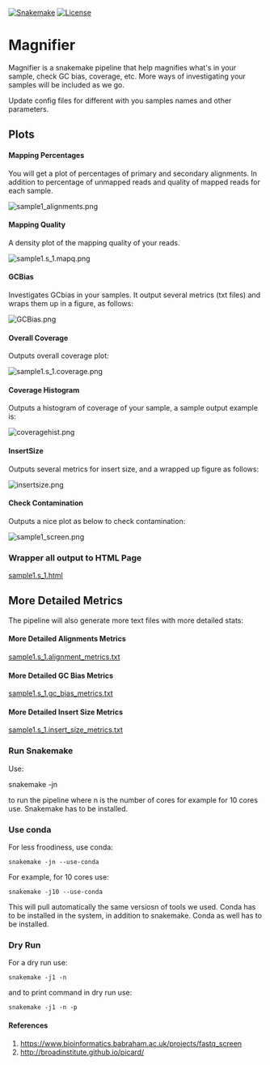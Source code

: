 
[![Snakemake](https://img.shields.io/badge/snakemake-≥6.0.2-brightgreen.svg)](https://snakemake.github.io)
[![License](https://img.shields.io/badge/License-BSD_3--Clause-blue.svg)](https://opensource.org/licenses/BSD-3-Clause)


Magnifier 
============================================================

Magnifier is a snakemake  pipeline that help magnifies what's in your sample, check GC bias, coverage, etc. More ways of investigating your samples will be included as we go.
 
Update config files for different with you samples names and other parameters. 

## Plots
 
#### Mapping Percentages  

You will get a plot of percentages of primary and secondary alignments. In addition to percentage of unmapped reads and quality of mapped reads for each sample. 

   ![sample1_alignments.png](outputs/sample1.s_1.alignments.png)

#### Mapping Quality 

A density plot of the mapping quality of your  reads.

   ![sample1.s_1.mapq.png](outputs/sample1.s_1.mapq.png) 

#### GCBias  

   Investigates GCbias in your samples. It output several metrics (txt files) and wraps them up in a figure, as follows: 
    
   ![GCBias.png](outputs/GCbias.png)


#### Overall Coverage 

Outputs overall coverage plot: 

   ![sample1.s_1.coverage.png](outputs/sample1.s_1.coverage.png)

#### Coverage Histogram  

Outputs a histogram of coverage of your sample, a sample output example is:
  
   ![coveragehist.png](outputs/coveragehist.png) 

#### InsertSize

Outputs several metrics for insert size, and a wrapped up figure as follows: 

   ![insertsize.png](outputs/insertsize.png)


#### Check Contamination 

Outputs a nice plot as below to check contamination: 
  
   ![sample1_screen.png](outputs/sample1_screen.png)

### Wrapper all output to HTML Page 

   [sample1.s_1.html](outputs/sample1.s_1.html) 

## More Detailed Metrics  

The pipeline will also generate more text files with more detailed stats: 

#### More Detailed Alignments Metrics 

   [sample1.s_1.alignment_metrics.txt](/outputs/sample1.s_1.alignment_metrics.txt)
 

#### More Detailed GC Bias Metrics 

   [sample1.s_1.gc_bias_metrics.txt](/outputs/sample1.s_1.gc_bias_metrics.txt)

#### More Detailed Insert Size Metrics 

   [sample1.s_1.insert_size_metrics.txt](/outputs/sample1.s_1.insert_size_metrics.txt)


### Run Snakemake 

Use: 

   snakemake -jn 
 
to run the pipeline where n is the number of cores for example for 10 cores use. Snakemake has to be installed. 

### Use conda 

For less froodiness, use conda:


    snakemake -jn --use-conda 


For example, for 10 cores use: 

    snakemake -j10 --use-conda 

This will pull automatically the same versiosn of tools we used. Conda has to be installed in the system, in addition to snakemake. 
Conda as well has to be installed. 


### Dry Run


For a dry run use: 
  
  
    snakemake -j1 -n 


and to print command in dry run use: 

  
    snakemake -j1 -n -p 


#### References 

1. https://www.bioinformatics.babraham.ac.uk/projects/fastq_screen
2. http://broadinstitute.github.io/picard/  
